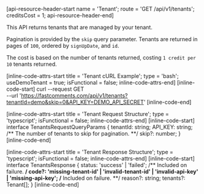 [api-resource-header-start name = 'Tenant'; route = 'GET /api/v1/tenants'; creditsCost = 1; api-resource-header-end]

This API returns tenants that are managed by your tenant.

Pagination is provided by the `skip` query parameter. Tenants are returned in pages of `100`, ordered by `signUpDate`, and `id`.

The cost is based on the number of tenants returned, costing `1 credit per 10` tenants returned.

[inline-code-attrs-start title = 'Tenant cURL Example'; type = 'bash'; useDemoTenant = true; isFunctional = false; inline-code-attrs-end]
[inline-code-start]
curl --request GET \
  --url 'https://fastcomments.com/api/v1/tenants?tenantId=demo&skip=0&API_KEY=DEMO_API_SECRET'
[inline-code-end]

[inline-code-attrs-start title = 'Tenant Request Structure'; type = 'typescript'; isFunctional = false; inline-code-attrs-end]
[inline-code-start]
interface TenantsRequestQueryParams {
    tenantId: string;
    API_KEY: string;
    /** The number of tenants to skip for pagination. **/
    skip?: number;
}
[inline-code-end]

[inline-code-attrs-start title = 'Tenant Response Structure'; type = 'typescript'; isFunctional = false; inline-code-attrs-end]
[inline-code-start]
interface TenantsResponse {
    status: 'success' | 'failed';
    /** Included on failure. **/
    code?: 'missing-tenant-id' | 'invalid-tenant-id' | 'invalid-api-key' | 'missing-api-key';
    /** Included on failure. **/
    reason?: string;
    tenants?: Tenant[];
}
[inline-code-end]
